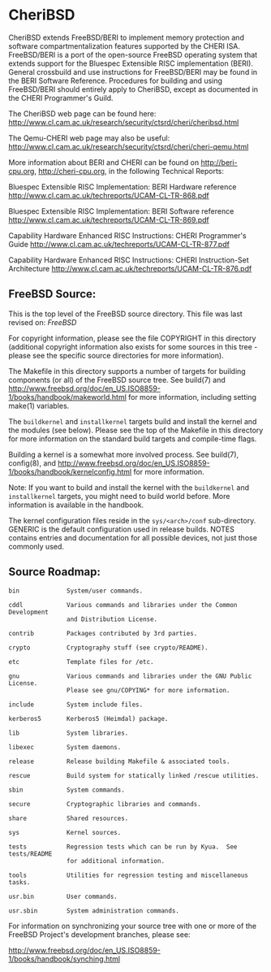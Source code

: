 # CheriBSD

CheriBSD extends FreeBSD/BERI to implement memory protection and
software compartmentalization features supported by the CHERI ISA.
FreeBSD/BERI is a port of the open-source FreeBSD operating system that
extends support for the Bluespec Extensible RISC implementation (BERI).
General crossbuild and use instructions for FreeBSD/BERI may be found in
the BERI Software Reference. Procedures for building and using
FreeBSD/BERI should entirely apply to CheriBSD, except as documented in
the CHERI Programmer's Guild.

The CheriBSD web page can be found here:
http://www.cl.cam.ac.uk/research/security/ctsrd/cheri/cheribsd.html

The Qemu-CHERI web page may also be useful:
http://www.cl.cam.ac.uk/research/security/ctsrd/cheri/cheri-qemu.html

More information about BERI and CHERI can be found on
http://beri-cpu.org, http://cheri-cpu.org, in the following
Technical Reports:


Bluespec Extensible RISC Implementation: BERI Hardware reference
http://www.cl.cam.ac.uk/techreports/UCAM-CL-TR-868.pdf

Bluespec Extensible RISC Implementation: BERI Software reference
http://www.cl.cam.ac.uk/techreports/UCAM-CL-TR-869.pdf

Capability Hardware Enhanced RISC Instructions: CHERI Programmer's Guide
http://www.cl.cam.ac.uk/techreports/UCAM-CL-TR-877.pdf

Capability Hardware Enhanced RISC Instructions: CHERI Instruction-Set
Architecture
http://www.cl.cam.ac.uk/techreports/UCAM-CL-TR-876.pdf

FreeBSD Source:
---------------
This is the top level of the FreeBSD source directory.  This file
was last revised on:
$FreeBSD$

For copyright information, please see the file COPYRIGHT in this
directory (additional copyright information also exists for some
sources in this tree - please see the specific source directories for
more information).

The Makefile in this directory supports a number of targets for
building components (or all) of the FreeBSD source tree.  See build(7)
and http://www.freebsd.org/doc/en_US.ISO8859-1/books/handbook/makeworld.html
for more information, including setting make(1) variables.

The `buildkernel` and `installkernel` targets build and install
the kernel and the modules (see below).  Please see the top of
the Makefile in this directory for more information on the
standard build targets and compile-time flags.

Building a kernel is a somewhat more involved process.  See build(7), config(8),
and http://www.freebsd.org/doc/en_US.ISO8859-1/books/handbook/kernelconfig.html
for more information.

Note: If you want to build and install the kernel with the
`buildkernel` and `installkernel` targets, you might need to build
world before.  More information is available in the handbook.

The kernel configuration files reside in the `sys/<arch>/conf`
sub-directory.  GENERIC is the default configuration used in release builds.
NOTES contains entries and documentation for all possible
devices, not just those commonly used.


Source Roadmap:
---------------
```
bin				System/user commands.

cddl			Various commands and libraries under the Common Development  
				and Distribution License.

contrib			Packages contributed by 3rd parties.

crypto			Cryptography stuff (see crypto/README).

etc				Template files for /etc.

gnu				Various commands and libraries under the GNU Public License.  
				Please see gnu/COPYING* for more information.

include			System include files.

kerberos5		Kerberos5 (Heimdal) package.

lib				System libraries.

libexec			System daemons.

release			Release building Makefile & associated tools.

rescue			Build system for statically linked /rescue utilities.

sbin			System commands.

secure			Cryptographic libraries and commands.

share			Shared resources.

sys				Kernel sources.

tests			Regression tests which can be run by Kyua.  See tests/README
				for additional information.

tools			Utilities for regression testing and miscellaneous tasks.

usr.bin			User commands.

usr.sbin		System administration commands.
```

For information on synchronizing your source tree with one or more of
the FreeBSD Project's development branches, please see:

   http://www.freebsd.org/doc/en_US.ISO8859-1/books/handbook/synching.html
